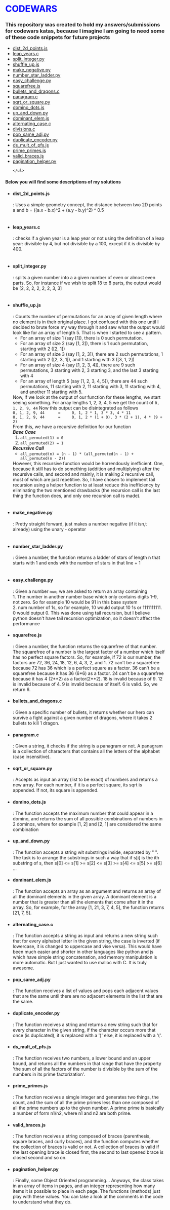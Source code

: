 <h1 style="color: transparent; background: #00f; background-clip: text">CODEWARS</h1>
<h3>This repository was created to hold my answers/submissions for codewars katas, because I imagine I am going to need some of these code snippets for future projects</h3>
<nav>
    <ul>
        <li><a href="#dist_2d_pointsjs">dist_2d_points.js</a></li>
        <li><a href="#leap_yearsc">leap_years.c</a></li>
        <li><a href="#split_integerpy">split_integer.py</a></li>
        <li><a href="#shuffle_upjs">shuffle_up.js</a></li>
        <li><a href="#make_negativepy">make_negative.py</a></li>
        <li><a href="#number_star_ladderpy">number_star_ladder.py</a></li>
        <li><a href="#easy_challengepy">easy_challenge.py</a></li>
        <li><a href="#squarefreejs">squarefree.js</a></li>
        <li><a href="#bullets_and_dragonsc">bullets_and_dragons.c</a></li>
        <li><a href="#panagramc">panagram.c</a></li>
        <li><a href="#sqrt_or_squarepy">sqrt_or_square.py</a></li>
        <li><a href="#domino_dotsjs">domino_dots.js</a></li>
        <li><a href="#up_and_downpy">up_and_down.py</a></li>
        <li><a href="#dominant_elemjs">dominant_elem.js</a></li>
        <li><a href="#alternatingcasec">alternating_case.c</a></li>
        <li><a href="#divisionsc">divisions.c</a></li>
        <li><a href="#pop_same_adjpy">pop_same_adj.py</a></li>
        <li><a href="#duplicate_encoderpy">duplicate_encoder.py</a></li>
        <li><a href="#ds_mult_of_pfsjs">ds_mult_of_pfs.js</a></li>
        <li><a href="#prime_primesjs">prime_primes.js</a></li>
        <li><a href="#valid_bracesjs">valid_braces.js</a></li>
        <li><a href="#pagination_helperpy">pagination_helper.py</a></li>
        
    </ul>
</nav>
<h4>Below you will find some descriptions of my solutions</h4>
<ul>
    <li><h4 id="dist_2d_points">dist_2d_points.js</h4>: Uses a simple geometry concept, the distance between two 2D points a and b = ((a.x - b.x)^2 + (a.y - b.y)^2) ^ 0.5</li><br/>
    <li><h4 id="leap_years">leap_years.c</h4>: checks if a given year is a leap year or not using the definition of a leap year: divisible by 4, but not divisible by a 100, except if it is divisible by 400.</li><br/>
    <li><h4 id="split_integer">split_integer.py</h4>: splits a given number into a a given number of even or almost even parts. So, for instance if we wish to split 18 to 8 parts, the output would be [2, 2, 2, 2, 2, 2, 3, 3]</li><br/>
    <li><h4 id="shuffle_up">shuffle_up.js</h4>: Counts the number of permutations for an array of given length where no element is in their original place. I got confused with this one until I decided to brute force my way through it and saw what the output would look like for an array of length 5. That is when I started to see a pattern.
        <ul>
            <li>For an array of size 1 (say [1]), there is 0 such permutation.</li>
            <li>For an array of size 2 (say [1, 2]), there is 1 such permutation, starting with 2 ([2, 1])</li>
            <li>For an array of size 3 (say [1, 2, 3]), there are 2 such permutations, 1 starting with 2 ([2, 3, 1]), and 1 starting with 3 ([3, 1, 2])</li>
            <li>For an array of size 4 (say [1, 2, 3, 4]), there are 9 such permutations, 3 starting with 2, 3 starting 3, and the last 3 starting with 4</li>
            <li>For an array of length 5 (say [1, 2, 3, 4, 5]), there are 44 such permutations, 11 starting with 2, 11 starting with 3, 11 starting with 4, and another 11 starting with 5.</li>
        </ul>
    Now, if we look at the output of our function for these lengths, we start seeing something. For array lengths 1, 2, 3, 4, 5 we get the count of <code>0, 1, 2, 9, 44</code> Now this output can be disintegrated as follows<br/>
            <code>0, 1, 2, 9, 44      =     0, 1, 2 * 1, 3 * 3, 4 * 11</code><br/>
            <code>0, 1, 2, 9, 44      =     0, 1, 2 * (1 + 0), 3 * (2 + 1), 4 * (9 + 2)</code><br/>
            From this, we have a recursive definition for our function</br>
            <strong><i>Base Case</i></strong><br/>
            <ol>
                <li><code>all_permuted(1) = 0</code></li>
                <li><code>all_permuted(2) = 1</code></li>
            </ol>
            <strong><i>Recursive Call</i></strong><br/>
            <ul><li><code>all_permuted(n) = (n - 1) * (all_permuted(n - 1) + all_permuted(n - 2))</code></li></ul>
            However, this recursive function would be horrendously inefficient. One, because it still has to do something (addition and multiplying) after the recursive calls, and second and mainly, it is making 2 recursive call, most of which are just repetitive. So, I have chosen to implement tail recursion using a helper function to at least reduce this inefficiency by eliminating the two mentioned drawbacks (the recursion call is the last thing the function does, and only one recursion call is made).
    </li><br/>
    <li><h4 id="make_negative">make_negative.py</h4>: Pretty straight forward, just makes a number negative (if it isn,t already) using the unary - operator</li><br/>
    <li><h4 id="number_star_ladder">number_star_ladder.py</h4>: Given a number, the function returns a ladder of stars of length n that starts with 1 and ends with the number of stars in that line + 1</li><br/>
    <li><h4 id="easy_challenge">easy_challenge.py</h4>: Given a number <code>num</code>, we are asked to return an array containing <br/>1. The number in another number base which only contains digits 1-9, not zero. So for example 10 would be 91 in this base system<br/>2. num number of 1s, so for example, 10 would output 10 1s or 1111111111. 0 would output 0. This was done using tail recursion, but I believe python doesn't have tail recursion optimization, so it doesn't affect the performance</li>
    <li><h4 id="squarefree">squarefree.js</h4>: Given a number, the function returns the squarefree of that number. The squarefree of a number is the largest factor of a number which itself has no perfect square factors. So, for example, if 72 is our  number, the factors are 72, 36, 24, 18, 12, 6, 4, 3, 2, and 1. 72 can't be a squarefree because 72 has 36 which is a perfect square as a factor. 36 can't be a squarefree because it has 36 (6*6) as a factor. 24 can't be a squarefree because it has 4 (2**2) as a factor(2**2). 18 is invalid because of 9. 12 is invalid because of 4. 9 is invalid because of itself. 6 is valid. So, we return 6.</li>
    <li><h4 id="bullets_and_dragons">bullets_and_dragons.c</h4>: Given a specific number of bullets, it returns whether our hero can survive a fight against a given number of dragons, where it takes 2 bullets to kill 1 dragon.</li>
    <li><h4 id="panagram">panagram.c</h4>: Given a string, it checks if the string is a panagram or not. A panagram is a collection of characters that contains all the letters of the alphabet (case insensitive).</li>
    <li><h4 id="sqrt_or_square">sqrt_or_square.py</h4>: Accepts as input an array (list to be exact) of numbers and returns a new array. For each number, if it is a perfect square, its sqrt is appended. If not, its square is appended.</li>
    <li><h4 id="domino_dots">domino_dots.js</h4>: The function accepts the maximum number that could appear in a domino, and returns the sum of all possible combinations of numbers in 2 dominos, where for example [1, 2] and [2, 1] are considered the same combination</li>
    <li><h4 id="up_and_down">up_and_down.py</h4>: The function accepts a string wit substrings inside, separated by " ". The task is to arrange the substrings in such a way that if s[i] is the ith substring of s, then s[0] <= s[1] >= s[2] <= s[3] >= s[4] <= s[5] >= s[6] ...</li>
    <li><h4 id="dominant_elem">dominant_elem.js</h4>: The function accepts an array as an argument and returns an array of all the dominant elements in the given array. A dominant element is a number that is greater than all the elements that come after it in the array. So, for example, for the array [1, 21, 3, 7, 4, 5], the function returns [21, 7, 5].</li>
    <li><h4 id="alternating_case.c">alternating_case.c</h4>: The function accepts a string as input and returns a new string such that for every alphabet letter in the given string, the case is inverted (if lowercase, it is changed to uppercase and vise versa). This would have been much easier and shorter in other languages like python and js which have simple string concatenation, and memory manipulation is more automatic. But I just wanted to use malloc with C. It is truly awesome.</li>
    <li><h4 id="pop_same_adj.py">pop_same_adj.py</h4>: The function receives a list of values and pops each adjacent values that are the same until there are no adjacent elements in the list that are the same.</li>
    <li><h4 id="duplicate_encoder.py">duplicate_encoder.py</h4>: The function receives a string and returns a new string such that for every character in the given string, if the character occurs more that once (is duplicated), it is replaced with a ')' else, it is replaced with a '('.</li>
    <li><h4 id="ds_mult_of_pfs.js">ds_mult_of_pfs.js</h4>: The function receives two numbers, a lower bound and an upper bound, and returns all the numbers in that range that have the property 'the sum of all the factors of the number is divisible by the sum of the numbers in its prime factorization'.</li>
    <li><h4 id="prime_primes.js">prime_primes.js</h4>: The function receives a simgle integer and generates two things, the count, and the sum of all the prime primes less than one composed of all the prime numbers up to the given number. A prime prime is basically a number of form n1/n2, where n1 and n2 are both prime.</li>
    <li><h4 id="valid_braces.js">valid_braces.js</h4>: The function receives a string composed of braces (parenthesis, square braces, and curly braces), and the function computes whether the collection of braces is valid or not. A collection of braces is valid if the last opening brace is closed first, the second to last opened brace is closed second and so on.</li>
    <li><h4 id="pagination_helper.py">pagination_helper.py</h4>: Finally, some Object Oriented programming... Anyways, the class takes in an array of items in pages, and an integer representing how many items it is possible to place in each page. The functions (methods) just play with these values. You can take a look at the comments in the code to understand what they do.</li>
    

</ul>